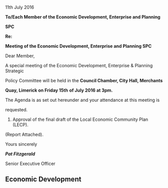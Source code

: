 11th July 2016

**To/Each Member of the Economic Development, Enterprise and Planning**

**SPC**

**Re:**

**Meeting of the Economic Development, Enterprise and Planning SPC**

Dear Member,

A special meeting of the Economic Development, Enterprise & Planning Strategic

Policy Committee will be held in the **Council Chamber, City Hall, Merchants**

**Quay, Limerick on Friday 15th** **of July 2016 at 3pm.**

The Agenda is as set out hereunder and your attendance at this meeting is

requested.

1. Approval of the final draft of the Local Economic Community Plan (LECP).

(Report Attached).

Yours sincerely

***Pat Fitzgerald***

Senior Executive Officer

Economic Development
---
